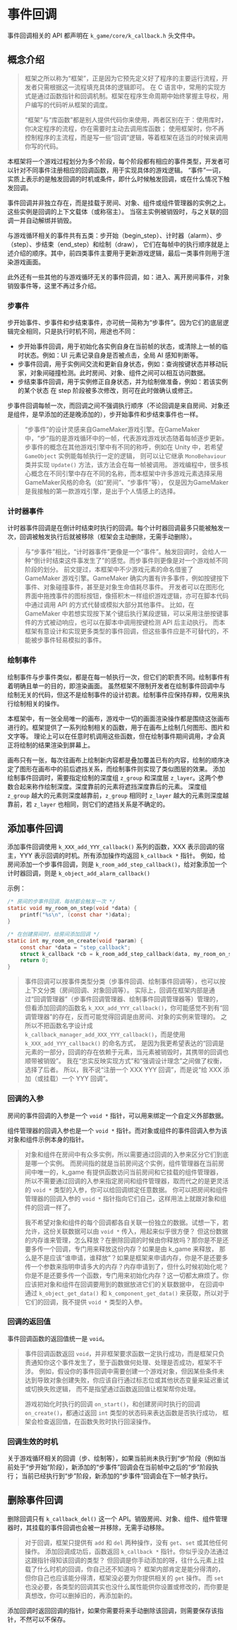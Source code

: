 
# 事件回调

事件回调相关的 API 都声明在 `k_game/core/k_callback.h` 头文件中。

## 概念介绍

> 框架之所以称为“框架”，正是因为它预先定义好了程序的主要运行流程，开发者只需根据这一流程填充具体的逻辑即可。
> 在 C 语言中，常用的实现方式是通过函数指针和回调机制。框架在程序生命周期中始终掌握主导权，用户编写的代码听从框架的调度。
> 
> “框架”与“库函数”都是别人提供代码你来使用，两者区别在于：使用库时，你决定程序的流程，你在需要时主动去调用库函数；
> 使用框架时，你不再控制程序的主流程，而是写一些“回调”逻辑，等着框架在适当的时候来调用你写的代码。

本框架将一个游戏过程划分为多个阶段，每个阶段都有相应的事件类型，开发者可以针对不同事件注册相应的回调函数，用于实现具体的游戏逻辑。
“事件”一词，实质上表示的是触发回调的时机或条件，即什么时候触发回调，或在什么情况下触发回调。

事件回调并非独立存在，而是挂载于房间、对象、组件或组件管理器的实例之上。这些实例是回调的上下文载体（或称宿主）。
当宿主实例被销毁时，与之关联的回调一并自动解绑并销毁。

与游戏循环相关的事件共有五类：步开始（begin_step）、计时器（alarm）、步（step）、步结束（end_step）和绘制（draw），
它们在每帧中的执行顺序就是上述介绍的顺序。其中，前四类事件主要用于更新游戏逻辑，最后一类事件则用于渲染游戏画面。

此外还有一些其他的与游戏循环无关的事件回调，如：进入、离开房间事件，对象销毁事件等，这里不再过多介绍。

### 步事件

步开始事件、步事件和步结束事件，亦可统一简称为“步事件”。因为它们的底层逻辑完全相同，只是执行时机不同，用途也不同：
- 步开始事件回调，用于初始化各实例自身在当前帧的状态，或清除上一帧的临时状态。例如：UI 元素记录自身是否被点击，全局 AI 感知判断等。
- 步事件回调，用于实例间交流和更新自身状态，例如：查询按键状态并移动玩家，对象间碰撞检测。此时房间、对象、组件之间可以相互访问数据。
- 步结束事件回调，用于实例修正自身状态，并为绘制做准备，例如：若该实例的某个状态 在 step 阶段被多次修改，则可在此时做确认或修正。

步事件回调每帧一次，而回调之间不强调执行顺序（不论回调是来自房间、对象还是组件，是早添加的还是晚添加的），步开始事件和步结束事件也一样。

> “步事件”的设计灵感来自GameMaker游戏引擎。在GameMaker中，“步”指的是游戏循环中的一帧，代表游戏游戏状态随着每帧逐步更新。
> 步事件的概念在其他游戏引擎中有不同的称呼，例如在 Unity 中，若希望 `GameObject` 实例能每帧执行一定的逻辑，
> 则可以让它继承 `MonoBehaviour` 类并实现 `Update()` 方法，该方法会在每一帧被调用。
> 游戏编程中，很多核心概念在不同引擎中存在不同的名称，而本框架中许多游戏元素选择采用GameMaker风格的命名（如“房间”、“步事件”等），
> 仅是因为GameMaker是我接触的第一款游戏引擎，是出于个人情感上的选择。

### 计时器事件

计时器事件回调是在倒计时结束时执行的回调。每个计时器回调最多只能被触发一次，回调被触发执行后就被移除（框架会主动删除，无需手动删除）。

> 与“步事件”相比，“计时器事件”更像是一个“事件”。触发回调时，会给人一种“倒计时结束这件事发生了”的感觉。而步事件则更像是对一个游戏帧不同阶段的划分。
> 前文提过，本框架中不少游戏元素的命名借鉴了 GameMaker 游戏引擎。GameMaker 确实内置有许多事件，例如按键按下事件、对象碰撞事件，甚至是对象生命值耗尽事件。
> 开发者可以在图形化界面中拖拽事件的图标按钮，像搭积木一样组织游戏逻辑，亦可在脚本代码中通过调用 API 的方式代替或模拟大部分其他事件。
> 比如，在 GameMaker 中若想实现按下某个键后执行某段逻辑，可以采用注册按键事件的方式被动响应，也可以在脚本中调用按键检测 API 后主动执行。
> 而本框架有意设计和实现更多类型的事件回调，但这些事件应是不可替代的，不能被步事件轻易模拟的事件。

### 绘制事件

绘制事件与步事件类似，都是在每一帧执行一次，但它们的职责不同。绘制事件有着明确且单一的目的，即渲染画面。
虽然框架不限制开发者在绘制事件回调中与绘制无关的代码，但这不是绘制事件的设计初衷。绘制事件应保持存粹，仅用来执行绘制相关的操作。

本框架中，有一张全局唯一的画布，游戏中一切的画面渲染操作都是围绕这张画布进行的。框架提供了一系列绘制相关的函数，用于在画布上绘制几何图形、图片和文字等。
理论上可以在任意时机调用这些函数，但在绘制事件期间调用，才会真正将绘制的结果渲染到屏幕上。

画布只有一张，每次往画布上绘制新内容都是叠加覆盖已有的内容，绘制的顺序决定了图形在画布中的前后遮挡关系，而绘制事件则实现了类似图层的效果。
添加绘制事件回调时，需要指定绘制的深度组 `z_group` 和深度层 `z_layer`。这两个参数合起来称作绘制深度。深度靠前的元素将遮挡深度靠后的元素。
深度组 `z_group` 越大的元素则深度越靠前，`z_group` 相同时 `z_layer` 越大的元素则深度越靠前，若 `z_layer` 也相同，则它们的遮挡关系是不确定的。

## 添加事件回调

添加事件回调使用 `k_XXX_add_YYY_callback()` 系列的函数，XXX 表示回调的宿主，YYY 表示回调的时机。所有添加操作均返回 `k_callback *` 指针。
例如，给房间添加一个步事件回调，则是 `k_room_add_step_callback()`，给对象添加一个计时器回调，则是 `k_object_add_alarm_callback()`

示例：
```C
/* 房间的步事件回调，每帧都会触发一次 */
static void my_room_on_step(void *data) {
    printf("%s\n", (const char *)data);
}

/* 在创建房间时，给房间添加回调 */
static int my_room_on_create(void *param) {
    const char *data = "step_callback";
    struct k_callback *cb = k_room_add_step_callback(data, my_room_on_step);
    return 0;
}
```

> 事件回调可以按事件类型分类（步事件回调、绘制事件回调等），也可以按上下文分类（房间回调、对象回调等）。
> 实际上，回调在框架内部是通过“回调管理器”（步事件回调管理器、绘制事件回调管理器等）管理的，
> 但看添加回调的函数名 `k_XXX_add_YYY_callback()`，你可能感觉不到有“回调管理器”的存在，反而可能觉得回调是由房间、对象的实例来管理的。
> 之所以不把函数名字设计成 `k_callback_manager_add_XXX_YYY_callback()`，而是使用 `k_XXX_add_YYY_callback()` 的命名方式，
> 是因为我更希望表达的“回调是元素的一部分，回调的存在依赖于元素，当元素被销毁时，其携带的回调也顺带被销毁”。
> 我在“忠实反映实现方式”和“强调设计理念”之间做了权衡，选择了后者。
> 所以，我不说“注册一个 XXX YYY 回调”，而是说“给 XXX 添加（或挂载）一个 YYY 回调”。

### 回调的入参

房间的事件回调的入参是一个 `void *` 指针，可以用来绑定一个自定义外部数据。

组件管理器的回调入参也是一个 `void *` 指针。而对象或组件的事件回调入参为该对象和组件示例本身的指针。

> 对象和组件在房间中有众多实例，所以需要通过回调的入参来区分它们到底是哪一个实例。
> 而房间指的就是当前房间这个实例，组件管理器在当前房间中唯一的，k_game 有提供函数访问当前房间和它挂载的组件管理器，
> 所以不需要通过回调的入参来指定房间和组件管理器，取而代之的是更灵活的 `void *` 类型的入参，你可以给回调绑定任意数据。
> 你可以把房间和组件管理器的回调入参的 `void *` 指针指向它们自己，这样用法上就跟对象和组件的回调一样了。
> 
> 我不希望对象和组件的每个回调都各自关联一份独立的数据。试想一下，若允许，这份关联数据可以由 `void *` 传入，用起来似乎很方便？
> 但这份数据的内存谁来管理，怎么释放？在删除回调的时候由你释放吗？那你是不是还要多传一个回调，专门用来释放这份内存？如果是由 k_game 来释放，
> 那么是不是应该“谁申请，谁释放”？如果是框架来申请内存，你是不是还要多传一个参数来指明申请多大的内存？内存申请到了，但什么时候初始化呢？
> 你是不是还要多传一个函数，专门用来初始化内存？这一切都太麻烦了。你应该把对象和组件在回调要用到的数据放进它们的关联数据中，
> 在回调中通过 `k_object_get_data()` 和 `k_component_get_data()` 来获取，所以对于它们的回调，我不提供 `void *` 类型的入参。

### 回调的返回值

事件回调函数的返回值统一是 `void`。

> 事件回调函数返回 `void`，并非框架要求函数一定执行成功，而是框架只负责通知你这个事件发生了，至于函数做何处理、处理是否成功，框架不干涉。
> 例如，假设你的事件回调中需要创建一个游戏对象，但因某些条件未达到导致对象创建失败，你应该自行通过标志位或其他状态变量来延迟重试或切换失败逻辑，
> 而不是指望通过函数返回值让框架帮你处理。
> 
> 游戏初始化时执行的回调 `on_start()`，和创建房间时执行的回调 `on_create()`，都通过返回 `int` 类型的状态码来表达函数是否执行成功，
> 框架会检查返回值，在函数失败时执行回滚操作。

### 回调生效的时机

关于游戏循环相关的回调（步、绘制等），如果当前尚未执行到“步”阶段（例如当前处于“步开始”阶段），新添加的“步事件”回调会在当前帧中之后的“步”阶段执行；
当前已经执行到“步”阶段，新添加的“步事件”回调会在下一帧才执行。

## 删除事件回调

删除回调只有 `k_callback_del()` 这一个 API。销毁房间、对象、组件、组件管理器时，其挂载的事件回调也会被一并移除，无需手动移除。

> 对于回调，框架只提供有 `add` 和 `del` 两种操作，没有 `get`、`set` 或其他任何操作。
> 添加回调成功后，函数返回 `k_callback *` 指针。你似乎没办法通过这跟指针得知该回调的类型？
> 但回调是你手动添加的呀，往什么元素上挂载了什么时机的回调，你自己还不知道吗？
> 框架内部肯定是能分得清的，但你自己也应该能分得清，框架没必要为你提供相关的 `get` 操作。
> 而 `set` 也没必要，各类型的回调其实也没什么属性能供你设置或修改的，而你要是真想改，你可以删掉旧的，再添加新的。

添加回调时返回回调的指针，如果你需要将来手动删除该回调，则需要保存该指针，不然可以不保存。
